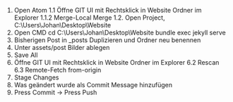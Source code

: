 1. Open Atom
1.1 Öffne GIT UI mit Rechtsklick in Website Ordner im Explorer
1.1.2 Merge-Local Merge
1.2. Open Project, C:\Users\Johan\Desktop\Website
2. Open CMD
  cd C:\Users\Johan\Desktop\Website
  bundle exec jekyll serve  
3. Bisherigen Post in _posts Duplizieren und Ordner neu benennen
4. Unter assets/post Bilder ablegen
5. Save All
6. Öffne GIT UI mit Rechtsklick in Website Ordner im Explorer
6.2 Rescan
6.3 Remote-Fetch from-origin
7. Stage Changes
8. Was geändert wurde als Commit Message hinzufügen
9. Press Commit -> Press Push
